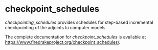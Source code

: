 # checkpoint_schedules
*checkpointing_schedules* provides schedules for step-based incremental
checkpointing of the adjoints to computer models. 

The complete documentation for *checkpoint_schedules* is available at https://www.firedrakeproject.org/checkpoint_schedules/.
